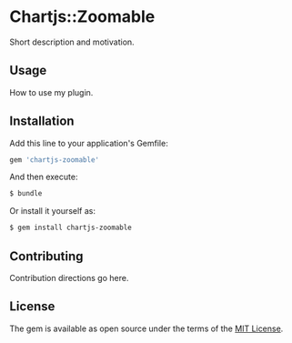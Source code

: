# Chartjs::Zoomable
Short description and motivation.

## Usage
How to use my plugin.

## Installation
Add this line to your application's Gemfile:

```ruby
gem 'chartjs-zoomable'
```

And then execute:
```bash
$ bundle
```

Or install it yourself as:
```bash
$ gem install chartjs-zoomable
```

## Contributing
Contribution directions go here.

## License
The gem is available as open source under the terms of the [MIT License](https://opensource.org/licenses/MIT).
